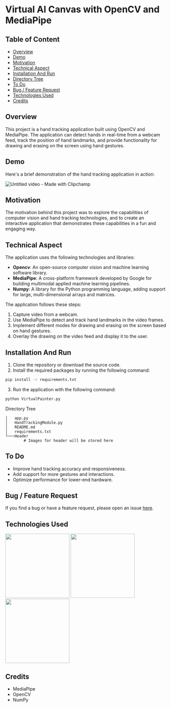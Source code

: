 # Virtual AI Canvas with OpenCV and MediaPipe

## Table of Content
- [Overview](#overview)
- [Demo](#demo)
- [Motivation](#motivation)
- [Technical Aspect](#technical-aspect)
- [Installation And Run](#installation-and-run)
- [Directory Tree](#directory-tree)
- [To Do](#to-do)
- [Bug / Feature Request](#bug---feature-request)
- [Technologies Used](#technologies-used)
- [Credits](#credits)
  
## Overview
This project is a hand tracking application built using OpenCV and MediaPipe. The application can detect hands in real-time from a webcam feed, track the position of hand landmarks, and provide functionality for drawing and erasing on the screen using hand gestures.

## Demo
Here's a brief demonstration of the hand tracking application in action:


![Untitled video - Made with Clipchamp](https://github.com/hamza-amin-4365/AI-Canvas/assets/125562989/354fce6a-d52e-41cd-a3bb-54208792fdab)


## Motivation
The motivation behind this project was to explore the capabilities of computer vision and hand tracking technologies, and to create an interactive application that demonstrates these capabilities in a fun and engaging way.

## Technical Aspect
The application uses the following technologies and libraries:

- **Opencv**: An open-source computer vision and machine learning software library.
- **MediaPipe**: A cross-platform framework developed by Google for building multimodal applied machine learning pipelines.
- **Numpy**: A library for the Python programming language, adding support for large, multi-dimensional arrays and matrices.

The application follows these steps:

1. Capture video from a webcam.
2. Use MediaPipe to detect and track hand landmarks in the video frames.
3. Implement different modes for drawing and erasing on the screen based on hand gestures.
4. Overlay the drawing on the video feed and display it to the user.

## Installation And Run
1. Clone the repository or download the source code.
2. Install the required packages by running the following command:

```bash
pip install -r requirements.txt
```
3. Run the application with the following command:
```bash
python VirtualPainter.py
```
Directory Tree
```
│   app.py
│   HandTrackingModule.py
│   README.md
│   requirements.txt
└───Header
        # Images for header will be stored here
```
## To Do

* Improve hand tracking accuracy and responsiveness.
* Add support for more gestures and interactions.
* Optimize performance for lower-end hardware.

## Bug / Feature Request
If you find a bug or have a feature request, please open an issue [here](https://github.com/hamza-amin-4365/AI-Canvas/issues/new).

## Technologies Used
<img target="_blank" src="https://opencv.org/wp-content/uploads/2020/07/OpenCV_logo_black.png" width=200>
<img target="_blank" src="https://mediapipe.dev/images/logo_horizontal_color.png" width=200>
<img target="_blank" src="https://numpy.org/images/logo.svg" width=200>

## Credits
* MediaPipe
* OpenCV
* NumPy

